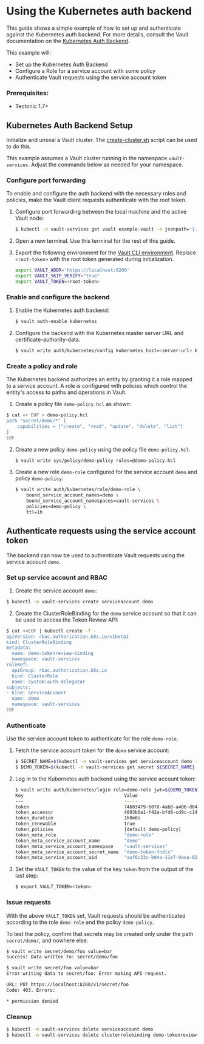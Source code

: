 # Using the Kubernetes auth backend

This guide shows a simple example of how to set up and authenticate against the Kubernetes auth backend. For more details, consult the Vault documentation on the [Kubernetes Auth Backend][kubernetes-auth-backend].

This example will:
- Set up the Kubernetes Auth Backend
- Configure a Role for a service account with some policy
- Authenticate Vault requests using the service account token

### Prerequisites:
- Tectonic 1.7+

## Kubernetes Auth Backend Setup

Initialize and unseal a Vault cluster. The [create-cluster.sh][create-cluster] script can be used to do this.

This example assumes a Vault cluster running in the namespace `vault-services`. Adjust the commands below as needed for your namespace.

### Configure port forwarding

To enable and configure the auth backend with the necessary roles and policies, make the Vault client requests authenticate with the root token.

1. Configure port forwarding between the local machine and the active Vault node:

    ```sh
    $ kubectl -n vault-services get vault example-vault -o jsonpath='{.status.nodes.active}' | xargs -0 -I {} kubectl -n vault-services port-forward {} 8200
    ```

2. Open a new terminal. Use this terminal for the rest of this guide.

3. Export the following environment for the [Vault CLI environment][vault-cli-env].
    Replace `<root-token>` with the root token generated during initialization.

    ```sh
    export VAULT_ADDR='https://localhost:8200'
    export VAULT_SKIP_VERIFY="true"
    export VAULT_TOKEN=<root-token>
    ```

### Enable and configure the backend

1. Enable the Kubernetes auth backend:

    ```sh
    $ vault auth-enable kubernetes

    ```
2. Configure the backend with the Kubernetes master server URL and certificate-authority-data.

    ```sh
    $ vault write auth/kubernetes/config kubernetes_host=<server-url> kubernetes_ca_cert=@ca.crt
    ```

### Create a policy and role

The Kubernetes backend authorizes an entity by granting it a role mapped to a service account. A role is configured with policies which control the entity's access to paths and operations in Vault.

1. Create a policy file `demo-policy.hcl` as shown:

```sh
$ cat << EOF > demo-policy.hcl
path "secret/demo/*" {
    capabilities = ["create", "read", "update", "delete", "list"]
}
EOF
```

2. Create a new policy `demo-policy` using the policy file `demo-policy.hcl`.

    ```sh
    $ vault write sys/policy/demo-policy rules=@demo-policy.hcl
    ```

3. Create a new role `demo-role` configured for the service account `demo` and policy `demo-policy`:

    ```sh
    $ vault write auth/kubernetes/role/demo-role \
        bound_service_account_names=demo \
        bound_service_account_namespaces=vault-services \
        policies=demo-policy \
        ttl=1h
    ```

## Authenticate requests using the service account token

The backend can now be used to authenticate Vault requests using the service account `demo`.

### Set up service account and RBAC

1. Create the service account `demo`:

```sh
$ kubectl -n vault-services create serviceaccount demo
```

2. Create the ClusterRoleBinding for the `demo` service account so that it can be used to access the Token Review API:

```sh
$ cat <<EOF | kubectl create -f -
apiVersion: rbac.authorization.k8s.io/v1beta1
kind: ClusterRoleBinding
metadata:
  name: demo-tokenreview-binding
  namespace: vault-services
roleRef:
  apiGroup: rbac.authorization.k8s.io
  kind: ClusterRole
  name: system:auth-delegator
subjects:
- kind: ServiceAccount
  name: demo
  namespace: vault-services
EOF
```

### Authenticate

Use the service account token to authenticate for the role `demo-role`.

1. Fetch the service account token for the `demo` service account:

    ```sh
    $ SECRET_NAME=$(kubectl -n vault-services get serviceaccount demo -o jsonpath='{.secrets[0].name}')
    $ DEMO_TOKEN=$(kubectl -n vault-services get secret ${SECRET_NAME} -o jsonpath='{.data.token}' | base64 --decode)
    ```

2. Log in to the Kubernetes auth backend using the service account token:

    ```sh
    $ vault write auth/kubernetes/login role=demo-role jwt=${DEMO_TOKEN}
    Key                                   	Value
    ---                                   	-----
    token                                 	74603479-607d-4ab8-a406-d0456d9f3d65
    token_accessor                        	4893b0a1-f42a-bfd8-cd9c-c14b9bdb6095
    token_duration                        	1h0m0s
    token_renewable                       	true
    token_policies                        	[default demo-policy]
    token_meta_role                       	"demo-role"
    token_meta_service_account_name       	"demo"
    token_meta_service_account_namespace  	"vault-services"
    token_meta_service_account_secret_name	"demo-token-fndln"
    token_meta_service_account_uid        	"aaf6c23c-b04a-11e7-9aea-0245c85cf1cc"
    ```

3. Set the `VAULT_TOKEN` to the value of the key `token` from the output of the last step:

    ```sh
    $ export VAULT_TOKEN=<token>
    ```

### Issue requests

With the above `VAULT_TOKEN` set, Vault requests should be authenticated according to the role `demo-role` and the policy `demo-policy`.

To test the policy, confirm that secrets may be created only under the path `secret/demo/`, and nowhere else:

```sh
$ vault write secret/demo/foo value=bar
Success! Data written to: secret/demo/foo
```

```sh
$ vault write secret/foo value=bar
Error writing data to secret/foo: Error making API request.

URL: PUT https://localhost:8200/v1/secret/foo
Code: 403. Errors:

* permission denied
```

### Cleanup

```sh
$ kubectl -n vault-services delete serviceaccount demo
$ kubectl -n vault-services delete clusterrolebinding demo-tokenreview-binding
```


[kubernetes-auth-backend]: https://www.vaultproject.io/docs/auth/kubernetes.html
[vault-cli-env]: https://www.vaultproject.io/docs/commands/environment.html
[create-cluster]: https://github.com/coreos-inc/vault-operator/tree/master/hack/helper/create-cluster.sh

